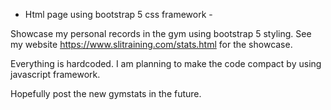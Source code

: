 - Html page using bootstrap 5 css framework -

Showcase my personal records in the gym using bootstrap 5 styling.
See my website https://www.slitraining.com/stats.html for the showcase.

Everything is hardcoded. I am planning to make the code compact by using javascript framework.

Hopefully post the new gymstats in the future.





